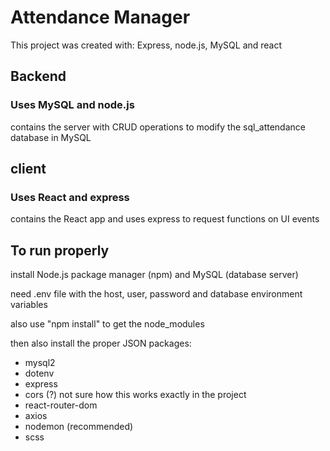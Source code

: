 # Attendance Manager

This project was created with: Express, node.js, MySQL and react

## Backend

### Uses MySQL and node.js

contains the server with CRUD operations to modify the sql_attendance database in MySQL

## client

### Uses React and express

contains the React app and uses express to request functions on UI events

## To run properly

install Node.js package manager (npm) and MySQL (database server)

need .env file with the host, user, password and database environment variables

also use "npm install" to get the node_modules

then also install the proper JSON packages:
- mysql2
- dotenv
- express
- cors (?) not sure how this works exactly in the project
- react-router-dom
- axios
- nodemon (recommended)
- scss